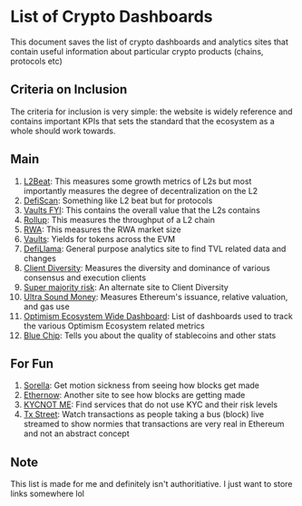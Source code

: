 # List of Crypto Dashboards

This document saves the list of crypto dashboards and analytics sites that contain useful information about particular crypto products (chains, protocols etc)

## Criteria on Inclusion
The criteria for inclusion is very simple: the website is widely reference and contains important KPIs that sets the standard that the ecosystem as a whole should work towards. 

## Main

1. [L2Beat](https://l2beat.com/scaling/summary): This measures some growth metrics of L2s but most importantly measures the degree of decentralization on the L2
2. [DefiScan](https://www.defiscan.info/): Something like L2 beat but for protocols
3. [Vaults FYI](https://www.growthepie.xyz/): This contains the overall value that the L2s contains
4. [Rollup](https://rollup.wtf/): This measures the throughput of a L2 chain
5. [RWA](https://www.rwa.xyz/): This measures the RWA market size
6. [Vaults](https://www.vaults.fyi/): Yields for tokens across the EVM
7. [DefiLlama](https://defillama.com/): General purpose analytics site to find TVL related data and changes
8. [Client Diversity](https://clientdiversity.org/): Measures the diversity and dominance of various consensus and execution clients
9. [Super majority risk](https://supermajority.info/): An alternate site to Client Diversity
10. [Ultra Sound Money](https://ultrasound.money/): Measures Ethereum's issuance, relative valuation, and gas use
11. [Optimism Ecosystem Wide Dashboard](https://community.optimism.io/welcome/faq/dashboard-trackers): List of dashboards used to track the various Optimism Ecosystem related metrics
12. [Blue Chip](https://bluechip.org/): Tells you about the quality of stablecoins and other stats

## For Fun
1. [Sorella](https://sorellalabs.xyz/dashboard): Get motion sickness from seeing how blocks get made
2. [Ethernow](https://www.ethernow.xyz/mempool/all): Another site to see how blocks are getting made
3. [KYCNOT ME](https://kycnot.me/): Find services that do not use KYC and their risk levels
4. [Tx Street](https://txstreet.com/): Watch transactions as people taking a bus (block) live streamed to show normies that transactions are very real in Ethereum and not an abstract concept

## Note
This list is made for me and definitely isn't authoritiative. I just want to store links somewhere lol
